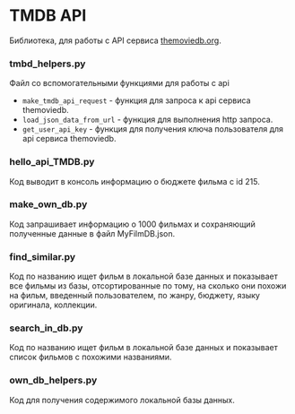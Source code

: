 # TMDB API
Библиотека, для работы с API сервиса [themoviedb.org](https://www.themoviedb.org/).

### tmbd_helpers.py
Файл со вспомогательными функциями для работы с api
* ```make_tmdb_api_request``` - функция для запроса к api сервиса themoviedb.
* ```load_json_data_from_url``` - функция для выполнения http запроса.
* ```get_user_api_key``` - функция для получения ключа пользователя для api сервиса themoviedb.

### hello_api_TMDB.py
Код выводит в консоль информацию о бюджете фильма с id 215.

### make_own_db.py
Код запрашивает информацию о 1000 фильмах и сохраняющий полученные данные в файл MyFilmDB.json.

### find_similar.py
Код по названию ищет фильм в локальной базе данных и показывает все фильмы из базы, отсортированные по тому, на сколько они похожи на фильм, введенный пользователем, по жанру, бюджету, языку оригинала, коллекции.

### search_in_db.py
Код по названию ищет фильм в локальной базе данных и показывает список фильмов с похожими названиями.

### own_db_helpers.py
Код для получения содержимого локальной базы данных.

